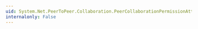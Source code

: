 ```yaml
---
uid: System.Net.PeerToPeer.Collaboration.PeerCollaborationPermissionAttribute.CreatePermission
internalonly: False
---
```

